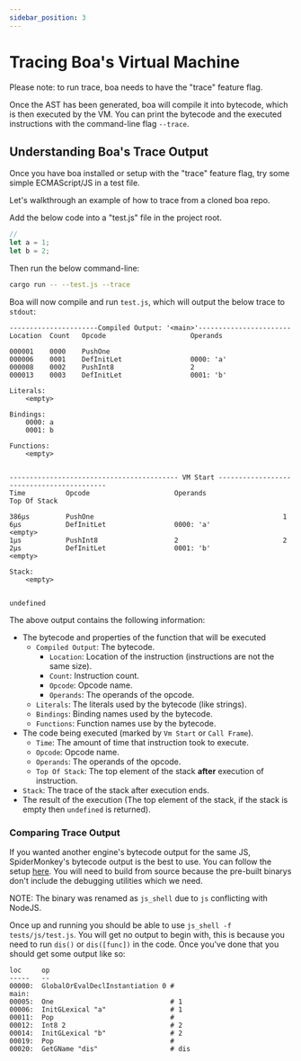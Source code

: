 ```yaml
---
sidebar_position: 3
---
```


# Tracing Boa's Virtual Machine

Please note: to run trace, boa needs to have the "trace" feature flag.

Once the AST has been generated, boa will compile it into bytecode, which is then executed by the VM.
You can print the bytecode and the executed instructions with the command-line flag `--trace`.

## Understanding Boa's Trace Output

Once you have boa installed or setup with the "trace" feature flag, try some simple ECMAScript/JS in a test file.

Let's walkthrough an example of how to trace from a cloned boa repo.

Add the below code into a "test.js" file in the project root.

```js title="test.js"
//
let a = 1;
let b = 2;
```

Then run the below command-line:

```bash
cargo run -- --test.js --trace
```

Boa will now compile and run `test.js`, which will output the below trace to `stdout`:

```text
----------------------Compiled Output: '<main>'-----------------------
Location  Count   Opcode                     Operands

000001    0000    PushOne
000006    0001    DefInitLet                 0000: 'a'
000008    0002    PushInt8                   2
000013    0003    DefInitLet                 0001: 'b'

Literals:
    <empty>

Bindings:
    0000: a
    0001: b

Functions:
    <empty>


------------------------------------------ VM Start ------------------------------------------
Time          Opcode                     Operands                   Top Of Stack

386μs         PushOne                                               1
6μs           DefInitLet                 0000: 'a'                  <empty>
1μs           PushInt8                   2                          2
2μs           DefInitLet                 0001: 'b'                  <empty>

Stack:
    <empty>


undefined
```

The above output contains the following information:

- The bytecode and properties of the function that will be executed
  - `Compiled Output`: The bytecode.
    - `Location`: Location of the instruction (instructions are not the same size).
    - `Count`: Instruction count.
    - `Opcode`: Opcode name.
    - `Operands`: The operands of the opcode.
  - `Literals`: The literals used by the bytecode (like strings).
  - `Bindings`: Binding names used by the bytecode.
  - `Functions`: Function names use by the bytecode.
- The code being executed (marked by `Vm Start` or `Call Frame`).
  - `Time`: The amount of time that instruction took to execute.
  - `Opcode`: Opcode name.
  - `Operands`: The operands of the opcode.
  - `Top Of Stack`: The top element of the stack **after** execution of instruction.
- `Stack`: The trace of the stack after execution ends.
- The result of the execution (The top element of the stack, if the stack is empty then `undefined` is returned).

### Comparing Trace Output

If you wanted another engine's bytecode output for the same JS, SpiderMonkey's bytecode output is the best to use. You can follow the setup [here](https://udn.realityripple.com/docs/Mozilla/Projects/SpiderMonkey/Introduction_to_the_JavaScript_shell). You will need to build from source because the pre-built binarys don't include the debugging utilities which we need.

NOTE: The binary was renamed as `js_shell` due to `js` conflicting with NodeJS.

Once up and running you should be able to use `js_shell -f tests/js/test.js`. You will get no output to begin with, this is because you need to run `dis()` or `dis([func])` in the code. Once you've done that you should get some output like so:

```text
loc     op
-----   --
00000:  GlobalOrEvalDeclInstantiation 0 #
main:
00005:  One                             # 1
00006:  InitGLexical "a"                # 1
00011:  Pop                             #
00012:  Int8 2                          # 2
00014:  InitGLexical "b"                # 2
00019:  Pop                             #
00020:  GetGName "dis"                  # dis
```
